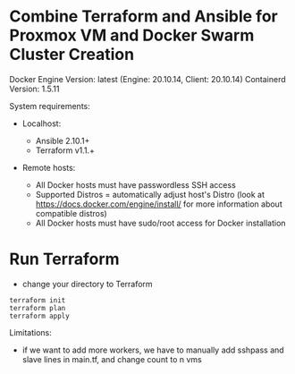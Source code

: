 # Combine Terraform and Ansible for Proxmox VM and Docker Swarm Cluster Creation


Docker Engine Version: latest (Engine: 20.10.14, Client: 20.10.14)
Containerd Version: 1.5.11

System requirements:
- Localhost:
  - Ansible 2.10.1+
  - Terraform v1.1.+

- Remote hosts:
  - All Docker hosts must have passwordless SSH access
  - Supported Distros = automatically adjust host's Distro (look at https://docs.docker.com/engine/install/ for more information about compatible distros)
  - All Docker hosts must have sudo/root access for Docker installation

# Run Terraform
- change your directory to Terraform
```
terraform init
terraform plan
terraform apply
```
Limitations:
 - if we want to add more workers, we have to manually add sshpass and slave lines in main.tf, and change count to n vms
